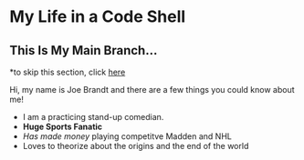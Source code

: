 # My Life in a Code Shell

## This Is My Main Branch...
  *to skip this section, click [here](https://github.com/brandtjoe13/My-Life-in-a-Code-Shell/tree/Accomplishemts)


Hi, my name is Joe Brandt and there are a few things you could know about me!
* I am a practicing stand-up comedian.
* **Huge Sports Fanatic**
* _Has made money_ playing competitve Madden and NHL 
* Loves to theorize about the origins and the end of the world

